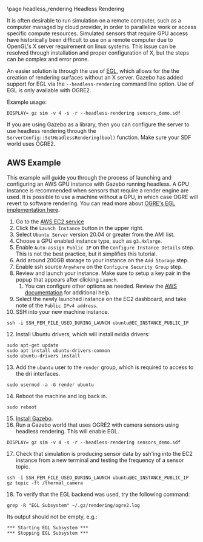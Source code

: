 \page headless_rendering Headless Rendering

It is often desirable to run simulation on a remote computer, such as
a computer managed by cloud provider, in order to parallelize work or access
specific compute resources. Simulated sensors that require GPU access have
historically been difficult to use on a remote computer due to OpenGL's
X server requirement on linux systems. This issue can be resolved through
installation and proper configuration of X, but the steps can be complex and
error prone.

An easier solution is through the use of [EGL](https://www.khronos.org/egl), which allows for the the creation of rendering surfaces without an X server. Gazebo has added support for EGL via the `--headless-rendering` command line option. Use of EGL is only available with OGRE2.

Example usage:

```
DISPLAY= gz sim -v 4 -s -r --headless-rendering sensors_demo.sdf
```

If you are using Gazebo as a library, then you can configure the
server to use headless rendering through the
`ServerConfig::SetHeadlessRendering(bool)` function. Make sure your SDF
world uses OGRE2.

## AWS Example

This example will guide you through the process of launching and configuring
an AWS GPU instance with Gazebo running headless. A GPU instance is
recommended when sensors that require a render engine are used. It is
possible to use a machine without a GPU, in which case OGRE will revert to
software rendering. You can read more about [OGRE's EGL implementation
here](https://www.ogre3d.org/2021/02/06/ogre-2-2-5-cerberus-released-and-egl-headless-support).

1. Go to the [AWS EC2 service](https://console.aws.amazon.com/ec2)
2. Click the `Launch Instance` button in the upper right.
3. Select `Ubuntu Server` version 20.04 or greater from the AMI list.
4. Choose a GPU enabled instance type, such as `g3.4xlarge`.
5. Enable `Auto-assign Public IP` on the `Configure Instance Details` step.
   This is not the best practice, but it simplifies this tutorial.
6. Add around 200GB storage to your instance on the `Add Storage` step.
7. Enable ssh source `Anywhere` on the `Configure Security Group` step.
8. Review and launch your instance. Make sure to setup a key pair in the
   popup that appears after clicking `Launch`.
    1. You can configure other options as needed. Review the [AWS
   documentation](https://docs.aws.amazon.com/AWSEC2/latest/UserGuide/EC2_GetStarted.html) for additional help.
9. Select the newly launched instance on the EC2 dashboard, and take note of
   the `Public IPv4 address`.
10. SSH into your new machine instance.
  ```
  ssh -i SSH_PEM_FILE_USED_DURING_LAUNCH ubuntu@EC_INSTANCE_PUBLIC_IP
  ```
12. Install Ubuntu drivers, which will install nvidia drivers:
  ```
  sudo apt-get update
  sudo apt install ubuntu-drivers-common
  sudo ubuntu-drivers install
  ```
13. Add the `ubuntu` user to the `render` group, which is required to access
    to the dri interfaces.
  ```
  sudo usermod -a -G render ubuntu
  ```
14. Reboot the machine and log back in.
  ```
  sudo reboot
  ```
15. [Install Gazebo](https://gazebosim.org/docs/latest/install).
16. Run a Gazebo world that uses OGRE2 with camera sensors using headless rendering. This will enable EGL.
  ```
  DISPLAY= gz sim -v 4 -s -r --headless-rendering sensors_demo.sdf
  ```
17. Check that simulation is producing sensor data by ssh'ing into the EC2
    instance from a new terminal and testing the frequency of a sensor topic.
  ```
  ssh -i SSH_PEM_FILE_USED_DURING_LAUNCH ubuntu@EC_INSTANCE_PUBLIC_IP
  gz topic -ft /thermal_camera
  ```
18. To verify that the EGL backend was used, try the following command:
  ```
  grep -R "EGL Subsystem" ~/.gz/rendering/ogre2.log
  ```
  Its output should not be empty, e.g.:
  ```
  *** Starting EGL Subsystem ***
  *** Stopping EGL Subsystem ***
  ```
